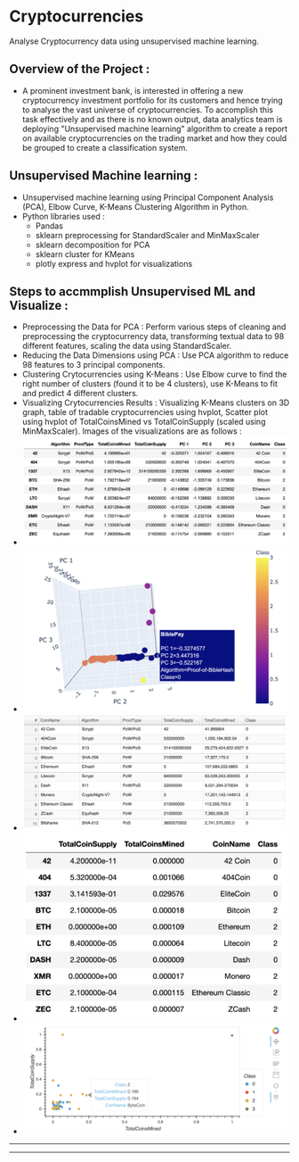 # **Cryptocurrencies**
Analyse Cryptocurrency data using unsupervised machine learning.
## Overview of the Project :
- A prominent investment bank, is interested in offering a new cryptocurrency investment portfolio for its customers and hence trying to analyse the vast universe of cryptocurrencies. To accomplish this task effectively and as there is no known output, data analytics team is deploying "Unsupervised machine learning" algorithm to create a report on available cryptocurrencies on the trading market and how they could be grouped to create a classification system.
## Unsupervised Machine learning :
- Unsupervised machine learning using Principal Component Analysis (PCA), Elbow Curve, K-Means Clustering Algorithm in Python.
- Python libraries used :
    - Pandas
    - sklearn preprocessing for StandardScaler and MinMaxScaler
    - sklearn decomposition for PCA
    - sklearn cluster for KMeans
    - plotly express and hvplot for visualizations
## Steps to accmmplish Unsupervised ML and Visualize :
- Preprocessing the Data for PCA : Perform various steps of cleaning and preprocessing the cryptocurrency data, transforming textual data to 98 different features, scaling the data using StandardScaler.
- Reducing the Data Dimensions using PCA : Use PCA algorithm to reduce 98 features to 3 principal components.
- Clustering Crytocurrencies using K-Means : Use Elbow curve to find the right number of clusters (found it to be 4 clusters), use K-Means to fit and predict 4 different clusters.
- Visualizing Crytocurrencies Results : Visualizing K-Means clusters on 3D graph, table of tradable cryptocurrencies using hvplot, Scatter plot using hvplot of TotalCoinsMined vs TotalCoinSupply (scaled using MinMaxScaler). Images of the visualizations are as follows :
- <img src = "Resources/K-Means_ClustersinClass.png"></img>
- <img src = "Resources/3Dplot_PC_Clusters.png"></img>
- <img src = "Resources/hvplot_table.png"></img>
- <img src = "Resources/MinMaxScaler_TotalCoinsMinedvsSupply.png"></img>
- <img src = "Resources/Scatterplot_TotalCoinsMinedvsSupply.png"></img>
---
---